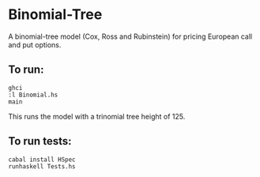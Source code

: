 Binomial-Tree
=============

A binomial-tree model (Cox, Ross and Rubinstein) for pricing European call and put options.

## To run:
    ghci
    :l Binomial.hs
    main

This runs the model with a trinomial tree height of 125.

## To run tests:
    cabal install HSpec
    runhaskell Tests.hs
